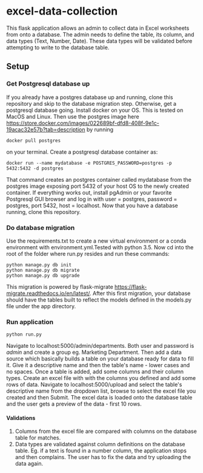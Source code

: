 # excel-data-collection
This flask application allows an admin to collect data in Excel worksheets from onto a database. The admin needs to define the table, its column, and data types (Text, Number, Date). These data types will be validated before attempting to write to the database table.

## Setup
### Get Postgresql database up
If you already have a postgres database up and running, clone this repository and skip to the database migration step. Otherwise, get a postgresql database going. Install docker on your OS. This is tested on MacOS and Linux. Then use the postgres image here https://store.docker.com/images/022689bf-dfd8-408f-9e1c-19acac32e57b?tab=description by running 

    docker pull postgres 
    
on your terminal. 
Create a postgresql database container as: 

    docker run --name mydatabase -e POSTGRES_PASSWORD=postgres -p 5432:5432 -d postgres
    
That command creates an postgres container called mydatabase from the postgres image exposing port 5432 of your host OS to the newly created container. If everything works out, install pgAdmin or your favorite Postgresql GUI browser and log in with user = postgres, password = postgres, port 5432, host = localhost.
Now that you have a database running, clone this repository.

### Do database migration
Use the requirements.txt to create a new virtual environment or a conda environment with environment.yml.Tested with python 3.5. Now cd into the root of the folder where run.py resides and run these commands:

    python manage.py db init
    python manage.py db migrate
    python manage.py db upgrade

This migration is powered by flask-migrate https://flask-migrate.readthedocs.io/en/latest/. After this first migration, your database should have the tables built to reflect the models defined in the models.py file under the app directory.

### Run application
    python run.py

Navigate to localhost:5000/admin/departments. Both user and password is *admin* and create a group eg. Marketing Department. Then add a data source which basically builds a table on your database ready for data to fill it. Give it a descriptive name and then the table's name - lower cases and no spaces. Once a table is added, add some columns and their column types. Create an excel file with with the columns you defined and add some rows of data. Navigate to localhost:5000/upload and select the table's descriptive name from the dropdown list, browse to select the excel file you created and then Submit. The excel data is loaded onto the database table and the user gets a preview of the data - first 10 rows.

#### Validations
1. Columns from the excel file are compared with columns on the database table for matches.
2. Data types are validated against column definitions on the database table. Eg. if a text is found in a number column, the application stops and then complains. The user has to fix the data and try uploading the data again.

